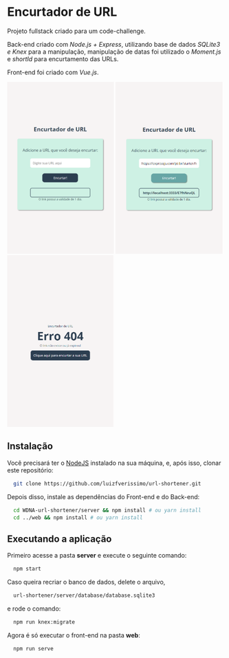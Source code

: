 # Encurtador de URL

Projeto fullstack criado para um code-challenge.

Back-end criado com *Node.js + Express*, utilizando base de dados *SQLite3 e Knex* para a manipulação, manipulação de datas foi utilizado o *Moment.js* e *shortId* para encurtamento das URLs.

Front-end foi criado com *Vue.js*.

<img src="/images/1.png" alt="imagem 1" height="400"/> <img src="/images/2.png" alt="imagem 2" height="400"/> <img src="/images/3.png" alt="imagem 3" height="400"/> 
 
## Instalação

Você precisará ter o [NodeJS](https://nodejs.org) instalado na sua máquina, e, após isso, clonar este repositório:
```sh
  git clone https://github.com/luizfverissimo/url-shortener.git
```

Depois disso, instale as dependências do Front-end e do Back-end:
```sh
  cd WDNA-url-shortener/server && npm install # ou yarn install
  cd ../web && npm install # ou yarn install
```
## Executando a aplicação

Primeiro acesse a pasta **server** e execute o seguinte comando:
```sh
  npm start
```

Caso queira recriar o banco de dados, delete o arquivo,
```sh
  url-shortener/server/database/database.sqlite3
```
e rode o comando:
```sh
  npm run knex:migrate
```

Agora é só executar o front-end na pasta **web**:
```sh
  npm run serve
  ```

